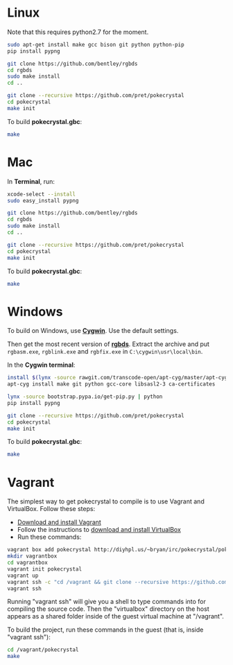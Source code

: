 # Linux

Note that this requires python2.7 for the moment.

```bash
sudo apt-get install make gcc bison git python python-pip
pip install pypng

git clone https://github.com/bentley/rgbds
cd rgbds
sudo make install
cd ..

git clone --recursive https://github.com/pret/pokecrystal
cd pokecrystal
make init
```

To build **pokecrystal.gbc**:

```bash
make
```


# Mac

In **Terminal**, run:

```bash
xcode-select --install
sudo easy_install pypng

git clone https://github.com/bentley/rgbds
cd rgbds
sudo make install
cd ..

git clone --recursive https://github.com/pret/pokecrystal
cd pokecrystal
make init
```

To build **pokecrystal.gbc**:

```bash
make
```


# Windows

To build on Windows, use [**Cygwin**](http://cygwin.com/install.html). Use the default settings.

Then get the most recent version of [**rgbds**](https://github.com/bentley/rgbds/releases/).
Extract the archive and put `rgbasm.exe`, `rgblink.exe` and `rgbfix.exe` in `C:\cygwin\usr\local\bin`.

In the **Cygwin terminal**:

```bash
install $(lynx -source rawgit.com/transcode-open/apt-cyg/master/apt-cyg) /bin
apt-cyg install make git python gcc-core libsasl2-3 ca-certificates

lynx -source bootstrap.pypa.io/get-pip.py | python
pip install pypng

git clone --recursive https://github.com/pret/pokecrystal
cd pokecrystal
make init
```

To build **pokecrystal.gbc**:

```bash
make
```


# Vagrant

The simplest way to get pokecrystal to compile is to use Vagrant and
VirtualBox. Follow these steps:

* [Download and install Vagrant](http://www.vagrantup.com/downloads.html)
* Follow the instructions to [download and install VirtualBox](http://docs-v1.vagrantup.com/v1/docs/getting-started/)
* Run these commands:

```bash
vagrant box add pokecrystal http://diyhpl.us/~bryan/irc/pokecrystal/pokecrystal.box
mkdir vagrantbox
cd vagrantbox
vagrant init pokecrystal
vagrant up
vagrant ssh -c "cd /vagrant && git clone --recursive https://github.com/pret/pokecrystal && cd pokecrystal && make init"
vagrant ssh
```

Running "vagrant ssh" will give you a shell to type commands into for compiling
the source code. Then the "virtualbox" directory on the host appears as a shared
folder inside of the guest virtual machine at "/vagrant".

To build the project, run these commands in the guest (that is, inside "vagrant
ssh"):

```bash
cd /vagrant/pokecrystal
make
```
